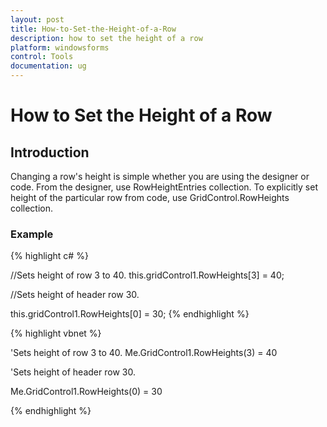 ```yaml
---
layout: post
title: How-to-Set-the-Height-of-a-Row
description: how to set the height of a row
platform: windowsforms
control: Tools
documentation: ug
---
```


# How to Set the Height of a Row

## Introduction

Changing a row's height is simple whether you are using the designer or code. From the designer, use RowHeightEntries collection. To explicitly set height of the particular row from code, use GridControl.RowHeights collection.



### Example



{% highlight c# %}



//Sets height of row 3 to 40.
this.gridControl1.RowHeights[3] = 40; 



//Sets height of header row 30.

this.gridControl1.RowHeights[0] = 30; 
{% endhighlight  %}


{% highlight vbnet %}



'Sets height of row 3 to 40.
Me.GridControl1.RowHeights(3) = 40 



'Sets height of header row 30.

Me.GridControl1.RowHeights(0) = 30 

{% endhighlight  %}

